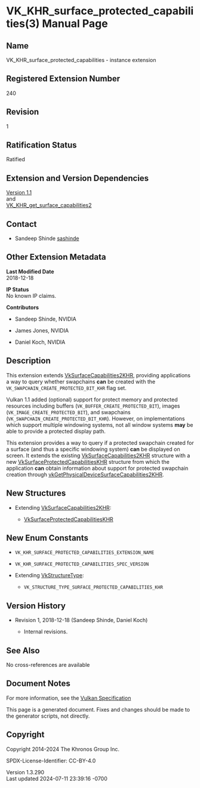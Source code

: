 # VK_KHR_surface_protected_capabilities(3) Manual Page

## Name

VK_KHR_surface_protected_capabilities - instance extension



## <a href="#_registered_extension_number" class="anchor"></a>Registered Extension Number

240

## <a href="#_revision" class="anchor"></a>Revision

1

## <a href="#_ratification_status" class="anchor"></a>Ratification Status

Ratified

## <a href="#_extension_and_version_dependencies" class="anchor"></a>Extension and Version Dependencies

[Version 1.1](#versions-1.1)  
and  
[VK_KHR_get_surface_capabilities2](https://registry.khronos.org/vulkan/specs/1.3-extensions/man/html/VK_KHR_get_surface_capabilities2.html)  

## <a href="#_contact" class="anchor"></a>Contact

- Sandeep Shinde <a
  href="https://github.com/KhronosGroup/Vulkan-Docs/issues/new?body=%5BVK_KHR_surface_protected_capabilities%5D%20@sashinde%0A*Here%20describe%20the%20issue%20or%20question%20you%20have%20about%20the%20VK_KHR_surface_protected_capabilities%20extension*"
  target="_blank" rel="nofollow noopener"><em></em>sashinde</a>

## <a href="#_other_extension_metadata" class="anchor"></a>Other Extension Metadata

**Last Modified Date**  
2018-12-18

**IP Status**  
No known IP claims.

**Contributors**  
- Sandeep Shinde, NVIDIA

- James Jones, NVIDIA

- Daniel Koch, NVIDIA

## <a href="#_description" class="anchor"></a>Description

This extension extends
[VkSurfaceCapabilities2KHR](https://registry.khronos.org/vulkan/specs/1.3-extensions/man/html/VkSurfaceCapabilities2KHR.html), providing
applications a way to query whether swapchains **can** be created with
the `VK_SWAPCHAIN_CREATE_PROTECTED_BIT_KHR` flag set.

Vulkan 1.1 added (optional) support for protect memory and protected
resources including buffers (`VK_BUFFER_CREATE_PROTECTED_BIT`), images
(`VK_IMAGE_CREATE_PROTECTED_BIT`), and swapchains
(`VK_SWAPCHAIN_CREATE_PROTECTED_BIT_KHR`). However, on implementations
which support multiple windowing systems, not all window systems **may**
be able to provide a protected display path.

This extension provides a way to query if a protected swapchain created
for a surface (and thus a specific windowing system) **can** be
displayed on screen. It extends the existing
[VkSurfaceCapabilities2KHR](https://registry.khronos.org/vulkan/specs/1.3-extensions/man/html/VkSurfaceCapabilities2KHR.html) structure
with a new
[VkSurfaceProtectedCapabilitiesKHR](https://registry.khronos.org/vulkan/specs/1.3-extensions/man/html/VkSurfaceProtectedCapabilitiesKHR.html)
structure from which the application **can** obtain information about
support for protected swapchain creation through
[vkGetPhysicalDeviceSurfaceCapabilities2KHR](https://registry.khronos.org/vulkan/specs/1.3-extensions/man/html/vkGetPhysicalDeviceSurfaceCapabilities2KHR.html).

## <a href="#_new_structures" class="anchor"></a>New Structures

- Extending [VkSurfaceCapabilities2KHR](https://registry.khronos.org/vulkan/specs/1.3-extensions/man/html/VkSurfaceCapabilities2KHR.html):

  - [VkSurfaceProtectedCapabilitiesKHR](https://registry.khronos.org/vulkan/specs/1.3-extensions/man/html/VkSurfaceProtectedCapabilitiesKHR.html)

## <a href="#_new_enum_constants" class="anchor"></a>New Enum Constants

- `VK_KHR_SURFACE_PROTECTED_CAPABILITIES_EXTENSION_NAME`

- `VK_KHR_SURFACE_PROTECTED_CAPABILITIES_SPEC_VERSION`

- Extending [VkStructureType](https://registry.khronos.org/vulkan/specs/1.3-extensions/man/html/VkStructureType.html):

  - `VK_STRUCTURE_TYPE_SURFACE_PROTECTED_CAPABILITIES_KHR`

## <a href="#_version_history" class="anchor"></a>Version History

- Revision 1, 2018-12-18 (Sandeep Shinde, Daniel Koch)

  - Internal revisions.

## <a href="#_see_also" class="anchor"></a>See Also

No cross-references are available

## <a href="#_document_notes" class="anchor"></a>Document Notes

For more information, see the <a
href="https://registry.khronos.org/vulkan/specs/1.3-extensions/html/vkspec.html#VK_KHR_surface_protected_capabilities"
target="_blank" rel="noopener">Vulkan Specification</a>

This page is a generated document. Fixes and changes should be made to
the generator scripts, not directly.

## <a href="#_copyright" class="anchor"></a>Copyright

Copyright 2014-2024 The Khronos Group Inc.

SPDX-License-Identifier: CC-BY-4.0

Version 1.3.290  
Last updated 2024-07-11 23:39:16 -0700

